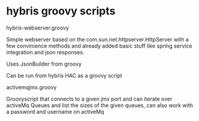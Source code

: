 # hybris groovy scripts

hybris-webserver.groovy

Simple webserver based on the com.sun.net.httpserver.HttpServer with a few convinience methods and already added basic stuff like spring service integration and json responses.

Uses JsonBuilder from groovy 

Can be run from hybris HAC as a groovy script 


activemqjmx.groovy

Groovyscript that connects to a given jmx port and can iterate over activeMq Queues and list the sizes of the given queues, can also work with a password and username on activeMq
